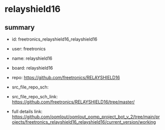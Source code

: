 # relayshield16
 
## summary 
* id: freetronics_relayshield16_relayshield16
* user: freetronics
* name: relayshield16
* board: relayshield16
* repo: https://github.com/freetronics/RELAYSHIELD16



* src_file_repo_sch: 
* src_file_repo_sch_link: https://github.com/freetronics/RELAYSHIELD16/tree/master/
* full details link: https://github.com/oomlout/oomlout_oomp_project_bot_v_2/tree/main/projects/freetronics_relayshield16_relayshield16/current_version/working  






